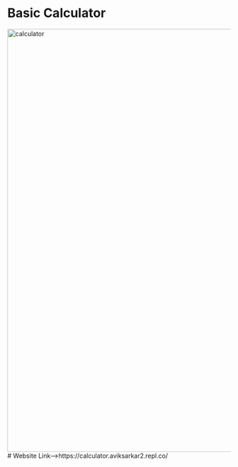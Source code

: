 # Basic Calculator
<img width="952" alt="calculator" src="https://user-images.githubusercontent.com/125206095/225334064-a83f409d-9de1-463d-a0a8-a204ab4e275f.png">
# Website Link-->https://calculator.aviksarkar2.repl.co/
